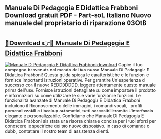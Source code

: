 ## Manuale Di Pedagogia E Didattica Frabboni Download gratuit PDF - Part-soL Italiano Nuovo manuale del proprietario di riparazione 03OtB

# <h2><a href="http://dfcyji.blite.top/?on=Manuale+Di+Pedagogia+E+Didattica+Frabboni">🔗Download 👉🔴 Manuale Di Pedagogia E Didattica Frabboni</a></h2>

[![Manuale Di Pedagogia E Didattica Frabboni download](https://i.imgur.com/lujVjoI.png)](http://dfcyji.blite.top/?on=Manuale+Di+Pedagogia+E+Didattica+Frabboni)
Capire il tuo compagno benvenuto nel mondo del tuo nuovo Manuale Di Pedagogia E Didattica Frabboni! Questa guida spiega le caratteristiche e le funzioni e fornisce importanti istruzioni operative. Per garantire Un'esperienza di successo con il nuovo REDDDDDDD, leggere attentamente questo manuale prima dell'uso. Fornisce istruzioni dettagliate su come impostare il prodotto e informazioni su come utilizzare le sue varie funzioni e funzioni. Le funzionalità avanzate di Manuale Di Pedagogia E Didattica Frabboni includono il Riconoscimento delle immagini, i comandi vocali, i profili personalizzabili e i backup automatici, tutti accessibili tramite L'interfaccia elegante e personalizzabile. Confidiamo che Manuale Di Pedagogia E Didattica Frabboni sia stata una risorsa chiara e concisa per i tuoi sforzi per conoscere le specifiche del tuo nuovo dispositivo. In caso di domande o dubbi, contattare il nostro team di assistenza clienti.
